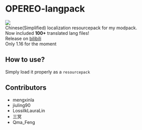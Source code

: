 # OPEREO-langpack
![](https://i.ibb.co/R4Hx8ZZ/pack.png)<br />
Chinese(Simplified) localization resourcepack for my modpack.<br />
Now included **100+** translated lang files!<br />
Release on [bilibili](https://www.bilibili.com/read/cv15450255)<br />
Only 1.16 for the moment

## How to use?
Simply load it properly as a `resourcepack`

## Contributors
- mengxinla
- jiuling90
- LossilkLauraLin
- 三冥
- Qma_Feng
